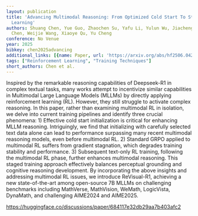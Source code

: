 ```yaml
---
layout: publication
title: 'Advancing Multimodal Reasoning: From Optimized Cold Start To Staged Reinforcement
  Learning'
authors: Shuang Chen, Yue Guo, Zhaochen Su, Yafu Li, Yulun Wu, Jiacheng Chen, Jiayu
  Chen, Weijie Wang, Xiaoye Qu, Yu Cheng
conference: No Venue
year: 2025
bibkey: chen2025advancing
additional_links: [{name: Paper, url: 'https://arxiv.org/abs/hf2506.04207'}]
tags: ["Reinforcement Learning", "Training Techniques"]
short_authors: Chen et al.
---
```

Inspired by the remarkable reasoning capabilities of Deepseek-R1 in complex textual tasks, many works attempt to incentivize similar capabilities in Multimodal Large Language Models (MLLMs) by directly applying reinforcement learning (RL). However, they still struggle to activate complex reasoning. In this paper, rather than examining multimodal RL in isolation, we delve into current training pipelines and identify three crucial phenomena: 1) Effective cold start initialization is critical for enhancing MLLM reasoning. Intriguingly, we find that initializing with carefully selected text data alone can lead to performance surpassing many recent multimodal reasoning models, even before multimodal RL. 2) Standard GRPO applied to multimodal RL suffers from gradient stagnation, which degrades training stability and performance. 3) Subsequent text-only RL training, following the multimodal RL phase, further enhances multimodal reasoning. This staged training approach effectively balances perceptual grounding and cognitive reasoning development. By incorporating the above insights and addressing multimodal RL issues, we introduce ReVisual-R1, achieving a new state-of-the-art among open-source 7B MLLMs on challenging benchmarks including MathVerse, MathVision, WeMath, LogicVista, DynaMath, and challenging AIME2024 and AIME2025.

https://huggingface.co/discussions/paper/684117e32db29aa7b403afc2